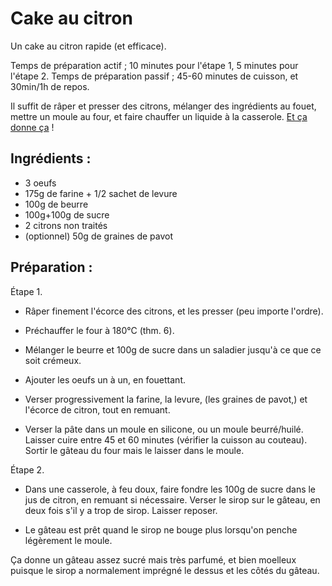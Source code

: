 Cake au citron
==============

Un cake au citron rapide (et efficace). 

Temps de préparation actif ; 10 minutes pour l'étape 1, 5 minutes pour l'étape 2. 
Temps de préparation passif ; 45-60 minutes de cuisson, et 30min/1h de repos.

Il suffit de râper et presser des citrons, mélanger des ingrédients au fouet, mettre un moule au four, et faire chauffer un liquide à la casserole. [Et ça donne ça](http://www.flickr.com/photos/eisaru/8567325955/) ! 

Ingrédients :
-------------

- 3 oeufs
- 175g de farine + 1/2 sachet de levure
- 100g de beurre
- 100g+100g de sucre
- 2 citrons non traités
- (optionnel) 50g de graines de pavot

Préparation :
-------------

Étape 1.

* Râper finement l'écorce des citrons, et les presser (peu importe l'ordre).

* Préchauffer le four à 180°C (thm. 6).

* Mélanger le beurre et 100g de sucre dans un saladier jusqu'à ce que ce soit crémeux.

* Ajouter les oeufs un à un, en fouettant.

* Verser progressivement la farine, la levure, (les graines de pavot,) et l'écorce de citron, tout en remuant.

* Verser la pâte dans un moule en silicone, ou un moule beurré/huilé. Laisser cuire entre 45 et 60 minutes (vérifier la cuisson au couteau). Sortir le gâteau du four mais le laisser dans le moule.

Étape 2.

* Dans une casserole, à feu doux, faire fondre les 100g de sucre dans le jus de citron, en remuant si nécessaire. Verser le sirop sur le gâteau, en deux fois s'il y a trop de sirop. Laisser reposer.

* Le gâteau est prêt quand le sirop ne bouge plus lorsqu'on penche légèrement le moule.

Ça donne un gâteau assez sucré mais très parfumé, et bien moelleux puisque le sirop a normalement imprégné le dessus et les côtés du gâteau.
